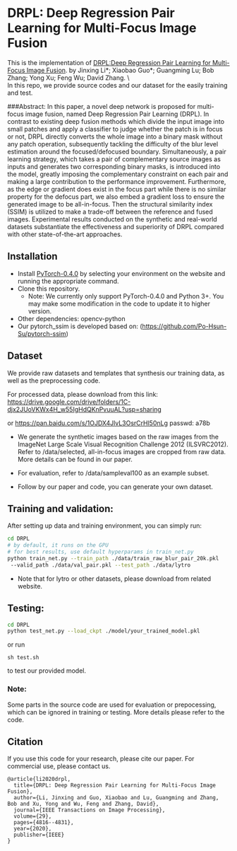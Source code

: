 # DRPL: Deep Regression Pair Learning for Multi-Focus Image Fusion
This is the implementation of [DRPL:Deep Regression Pair Learning for Multi-Focus Image Fusion](https://ieeexplore.ieee.org/abstract/document/9020016). 
by Jinxing Li*; Xiaobao Guo*; Guangming Lu; Bob Zhang; Yong Xu; Feng Wu; David Zhang. \\\
In this repo, we provide source codes and our dataset for the easily training and test.

###Abstract:
In this paper, a novel deep network is proposed for multi-focus image fusion, 
named Deep Regression Pair Learning (DRPL). In contrast to existing deep fusion
 methods which divide the input image into small patches and apply a classifier 
 to judge whether the patch is in focus or not, DRPL directly converts the whole 
 image into a binary mask without any patch operation, subsequently tackling the difficulty 
 of the blur level estimation around the focused/defocused boundary. Simultaneously, 
 a pair learning strategy, which takes a pair of complementary source images as inputs and 
 generates two corresponding binary masks, is introduced into the model, greatly imposing 
 the complementary constraint on each pair and making a large contribution to the performance 
 improvement. Furthermore, as the edge or gradient does exist in the focus part while there is 
 no similar property for the defocus part, we also embed a gradient loss to ensure the generated 
 image to be all-in-focus. Then the structural similarity index (SSIM) is utilized to make a
 trade-off between the reference and fused images. Experimental results conducted on the 
 synthetic and real-world datasets substantiate the effectiveness and superiority of DRPL 
 compared with other state-of-the-art approaches.
 
## Installation
- Install [PyTorch-0.4.0](http://pytorch.org/) by selecting your environment on the website and running the appropriate command.
- Clone this repository.
  * Note: We currently only support PyTorch-0.4.0 and Python 3+. You may make some modification in the code to update it to higher version.
- Other dependencies: opencv-python
- Our pytorch_ssim is developed based on: (https://github.com/Po-Hsun-Su/pytorch-ssim)

## Dataset

We provide raw datasets and templates that synthesis our training data, as well as the preprocessing code.

For processed data, please download from this link:
https://drive.google.com/drive/folders/1C-djx2JUoVKWx4H_w55IgHdQKnPvuuAL?usp=sharing

or
https://pan.baidu.com/s/1OJDX4JlvL3OsrCrHl50nLg passwd: a78b

- We generate the synthetic images based on the raw images from the ImageNet Large Scale Visual 
Recognition Challenge 2012 (ILSVRC2012). Refer to /data/selected, all-in-focus images are cropped
 from raw data. More details can be found in our paper.

- For evaluation, refer to /data/sampleval100 as an example subset.
- Follow by our paper and code, you can generate your own dataset.

## Training and validation:

After setting up data and training environment, you can simply run:

```bash
cd DRPL
# by default, it runs on the GPU
# for best results, use default hyperparams in train_net.py
python train_net.py --train_path ./data/train_raw_blur_pair_20k.pkl
 --valid_path ./data/val_pair.pkl --test_path ./data/lytro
```
- Note that for lytro or other datasets, please download from related website.

## Testing:
```bash
cd DRPL
python test_net.py --load_ckpt ./model/your_trained_model.pkl
```
or run 
```
sh test.sh 
```
to test our provided model.

### Note:
Some parts in the source code are used for evaluation or prepocessing, 
which can be ignored in training or testing. More details please refer
to the code.

## Citation
If you use this code for your research, please cite our paper. For commercial use, please contact us.
```
@article{li2020drpl,
  title={DRPL: Deep Regression Pair Learning for Multi-Focus Image Fusion},
  author={Li, Jinxing and Guo, Xiaobao and Lu, Guangming and Zhang, Bob and Xu, Yong and Wu, Feng and Zhang, David},
  journal={IEEE Transactions on Image Processing},
  volume={29},
  pages={4816--4831},
  year={2020},
  publisher={IEEE}
}
```